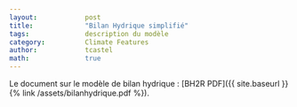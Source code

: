 ```yaml
---
layout:            post
title:             "Bilan Hydrique simplifié"
tags:              description du modèle
category:          Climate Features
author:            tcastel
math:              true
---
```


Le document sur le modèle de bilan hydrique : [BH2R PDF]({{ site.baseurl }}{% link /assets/bilanhydrique.pdf %}).
